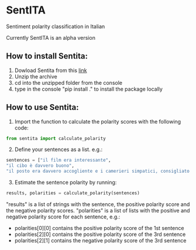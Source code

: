 # SentITA
Sentiment polarity classification in Italian

Currently SentITA is an alpha version

## How to install Sentita:
1. Dowload Sentita from this [link](https://drive.google.com/file/d/1s1BW3T_BysAhVZPai-3AUXpb68aYjQTS/view?usp=sharing)
2. Unzip the archive
3. cd into the unzipped folder from the console
4. type in the console "pip install ." to install the package locally


## How to use Sentita:
1. Import the function to calculate the polarity scores with the following code:

```python
from sentita import calculate_polarity
```
 
2. Define your sentences as a list. e.g.:

```python
sentences = ["il film era interessante",
"il cibo è davvero buono",
"il posto era davvero accogliente e i camerieri simpatici, consigliato!"]
```

3. Estimate the sentence polarity by running:

```python
results, polarities = calculate_polarity(sentences)
```
"results" is a list of strings with the sentence, the positive polarity score and the negative polarity scores.
"polarities" is a list of lists with the positive and negative polarity score for each sentence, e.g.:  
* polarities[0][0] contains the positive polarity score of the 1st sentence
* polarities[2][0] contains the positive polarity score of the 3rd sentence
* polarities[2][1] contains the negative polarity score of the 3rd sentence
